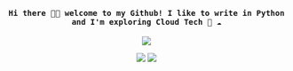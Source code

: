 <h4 align="center"><samp> Hi there 👋🏾  welcome to my Github! I like to write in Python and I'm exploring Cloud Tech 🐍 ☁️ </samp></h4>


<p align="center">
  <img src="https://media.giphy.com/media/1d7F9xyq6j7C1ojbC5/giphy.gif">
</p>




<p align="center">
  <a href= "https://dev.to/ari_hacks"><img src="https://img.icons8.com/windows/32/000000/dev.png"/></a>
  <a href= "https://twitter.com/ari_hacks"><img src="https://img.icons8.com/material-outlined/30/000000/twitter.png"/></a>	
</p>



<!--
### Hi there 👋
**flaviagfigueiredo/flaviagfigueiredo** is a ✨ _special_ ✨ repository because its `README.md` (this file) appears on your GitHub profile.

Here are some ideas to get you started:

- 🔭 I’m currently working on ...
- 🌱 I’m currently learning ...
- 👯 I’m looking to collaborate on ...
- 🤔 I’m looking for help with ...
- 💬 Ask me about ...
- 📫 How to reach me: ...
- 😄 Pronouns: ...
- ⚡ Fun fact: ...
-->
